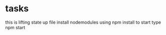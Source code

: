 # tasks 
this is lifting state up file 
install nodemodules using npm install
to start type npm start
